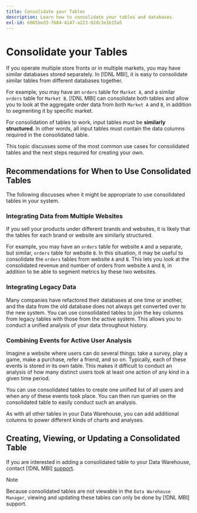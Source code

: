 ```yaml
---
title: Consolidate your Tables
description: Learn how to consolidate your tables and databases.
exl-id: 6065bed3-fb84-4147-a223-92dc3e1b15a5
---
```

# Consolidate your Tables

If you operate multiple store fronts or in multiple markets, you may have similar databases stored separately. In [!DNL MBI], it is easy to consolidate similar tables from different databases together.

For example, you may have an `orders` table for `Market A`, and a similar `orders` table for `Market B`. [!DNL MBI] can consolidate both tables and allow you to look at the aggregate order data from both `Market A` and `B`, in addition to segmenting it by specific market.

For consolidation of tables to work, input tables must be **similarly structured**. In other words, all input tables must contain the data columns required in the consolidated table.

This topic discusses some of the most common use cases for consolidated tables and the next steps required for creating your own.

## Recommendations for When to Use Consolidated Tables

The following discusses when it might be appropriate to use consolidated tables in your system.

### Integrating Data from Multiple Websites

If you sell your products under different brands and websites, it is likely that the tables for each brand or website are similarly structured.

For example, you may have an `orders` table for website `A` and a separate, but similar, `orders` table for website `B`. In this situation, it may be useful to consolidate the `orders` tables from website `A` and `B`. This lets you look at the consolidated revenue and number of orders from website `A` and `B`, in addition to be able to segment metrics by these two websites.

### Integrating Legacy Data

Many companies have refactored their databases at one time or another, and the data from the old database does not always get converted over to the new system. You can use consolidated tables to join the key columns from legacy tables with those from the active system. This allows you to conduct a unified analysis of your data throughout history.

### Combining Events for Active User Analysis

Imagine a website where users can do several things: take a survey, play a game, make a purchase, refer a friend, and so on. Typically, each of these events is stored in its own table. This makes it difficult to conduct an analysis of how many distinct users took at least one action of any kind in a given time period.

You can use consolidated tables to create one unified list of all users and when any of these events took place. You can then run queries on the consolidated table to easily conduct such an analysis.

As with all other tables in your Data Warehouse, you can add additional columns to power different kinds of charts and analyses.

## Creating, Viewing, or Updating a Consolidated Table

If you are interested in adding a consolidated table to your Data Warehouse, contact [!DNL MBI] [support](../guide-overview.md).

>[!NOTE]
>
>Because consolidated tables are not viewable in the `Data Warehouse Manager`, viewing and updating these tables can only be done by [!DNL MBI] support.
